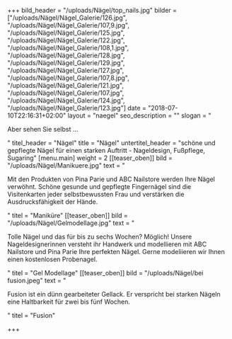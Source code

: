 +++
bild_header = "/uploads/Nägel/top_nails.jpg"
bilder = ["/uploads/Nägel/Nägel_Galerie/126.jpg", "/uploads/Nägel/Nägel_Galerie/107,9.jpg", "/uploads/Nägel/Nägel_Galerie/125.jpg", "/uploads/Nägel/Nägel_Galerie/122.jpg", "/uploads/Nägel/Nägel_Galerie/108,1.jpg", "/uploads/Nägel/Nägel_Galerie/128.jpg", "/uploads/Nägel/Nägel_Galerie/129.jpg", "/uploads/Nägel/Nägel_Galerie/127.jpg", "/uploads/Nägel/Nägel_Galerie/107,8.jpg", "/uploads/Nägel/Nägel_Galerie/121.jpg", "/uploads/Nägel/Nägel_Galerie/107.jpg", "/uploads/Nägel/Nägel_Galerie/124.jpg", "/uploads/Nägel/Nägel_Galerie/123.jpg"]
date = "2018-07-10T22:16:31+02:00"
layout = "naegel"
seo_description = ""
slogan = "<p>Aber sehen Sie selbst ...</p>"
titel_header = "Nägel"
title = "Nägel"
untertitel_header = "schöne und gepflegte Nägel für einen starken Auftritt - Nageldesign, Fußpflege, Sugaring"
[menu.main]
weight = 2
[[teaser_oben]]
bild = "/uploads/Nägel/Manikuere.jpg"
text = "<p>Mit den Produkten von Pina Parie und ABC Nailstore werden Ihre Nägel verwöhnt. Schöne gesunde und gepflegte Fingernägel sind die Visitenkarten jeder selbstbewussten Frau und verstärken die Ausdrucksfähigkeit der Hände.</p>"
titel = "Maniküre"
[[teaser_oben]]
bild = "/uploads/Nägel/Gelmodellage.jpg"
text = "<p>Tolle Nägel und das für bis zu sechs Wochen? Möglich! Unsere Nageldesignerinnen versteht ihr Handwerk und modellieren mit ABC Nailstore und Pina Parie Ihre perfekten Nägel. Gerne modeliieren wir Ihnen einen kostenlosen Probenagel.</p>"
titel = "Gel Modellage"
[[teaser_oben]]
bild = "/uploads/Nägel/bei fusion.jpeg"
text = "<p>Fusion ist ein dünn gearbeiteter Gellack. Er verspricht bei starken Nägeln eine Haltbarkeit für zwei bis fünf Wochen.</p>"
titel = "Fusion"

+++
